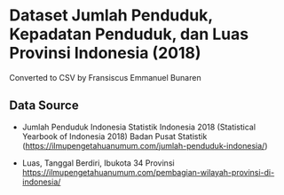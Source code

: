 # Dataset Jumlah Penduduk, Kepadatan Penduduk, dan Luas Provinsi Indonesia (2018)
Converted to CSV by Fransiscus Emmanuel Bunaren

## Data Source
- Jumlah Penduduk Indonesia
Statistik Indonesia 2018 (Statistical Yearbook of Indonesia 2018) Badan Pusat Statistik (https://ilmupengetahuanumum.com/jumlah-penduduk-indonesia/)

- Luas, Tanggal Berdiri, Ibukota 34 Provinsi
https://ilmupengetahuanumum.com/pembagian-wilayah-provinsi-di-indonesia/